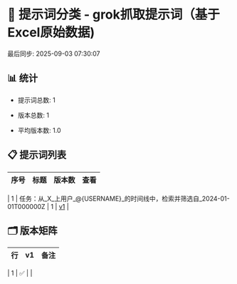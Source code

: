 # 📂 提示词分类 - grok抓取提示词（基于Excel原始数据)

最后同步: 2025-09-03 07:30:07


## 📊 统计

- 提示词总数: 1

- 版本总数: 1  

- 平均版本数: 1.0


## 📋 提示词列表


| 序号 | 标题 | 版本数 | 查看 |
|------|------|--------|------|

| 1 | 任务：从_X_上用户_@{USERNAME}_的时间线中，检索并筛选自_2024-01-01T000000Z | 1 | [v1](./(1,1)_任务：从_X_上用户_@{USERNAME}_的时间线中，检索并筛选自_2024-01-01T000000Z.md) |


## 🗂️ 版本矩阵


| 行 | v1 | 备注 |
|---|---|---|

| 1 | ✅ |  |
